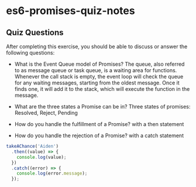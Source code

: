 # es6-promises-quiz-notes

## Quiz Questions

After completing this exercise, you should be able to discuss or answer the following questions:

- What is the Event Queue model of Promises?
  The queue, also referred to as message queue or task queue, is a waiting area for functions. Whenever the call stack is empty, the event loop will check the queue for any waiting messages, starting from the oldest message. Once it finds one, it will add it to the stack, which will execute the function in the message.

- What are the three states a Promise can be in?
  Three states of promises: Resolved, Reject, Pending

- How do you handle the fulfillment of a Promise?
  with a then statement

- How do you handle the rejection of a Promise?
  with a catch statement

```javascript
takeAChance('Aiden')
  .then((value) => {
    console.log(value);
  })
  .catch((error) => {
    console.log(error.message);
  });
```
